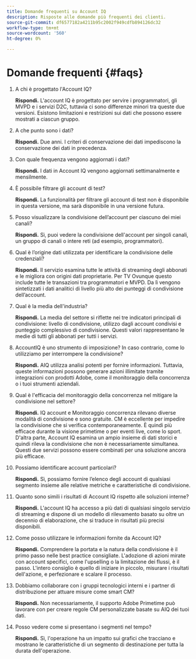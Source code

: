 ```yaml
---
title: Domande frequenti su Account IQ
description: Risposte alle domande più frequenti dei clienti.
source-git-commit: df6577182a4211b95c2002f949cdfb894126dc32
workflow-type: tm+mt
source-wordcount: '560'
ht-degree: 0%

---
```



# Domande frequenti {#faqs}

1. A chi è progettato l&#39;Account IQ?

   **Rispondi.** L&#39;account IQ è progettato per servire i programmatori, gli MVPD e i servizi D2C, tuttavia ci sono differenze minori tra queste due versioni. Esistono limitazioni e restrizioni sui dati che possono essere mostrati a ciascun gruppo.

1. A che punto sono i dati?

   **Rispondi.** Due anni. I criteri di conservazione dei dati impediscono la conservazione dei dati in precedenza.

1. Con quale frequenza vengono aggiornati i dati?

   **Rispondi.** I dati in Account IQ vengono aggiornati settimanalmente e mensilmente.

1. È possibile filtrare gli account di test?

   **Rispondi.** La funzionalità per filtrare gli account di test non è disponibile in questa versione, ma sarà disponibile in una versione futura.

1. Posso visualizzare la condivisione dell’account per ciascuno dei miei canali?

   **Rispondi.** Sì, puoi vedere la condivisione dell&#39;account per singoli canali, un gruppo di canali o intere reti (ad esempio, programmatori).

1. Qual è l’origine dati utilizzata per identificare la condivisione delle credenziali?

   **Rispondi.** Il servizio esamina tutte le attività di streaming degli abbonati e le migliora con origini dati proprietarie. Per TV Ovunque questo include tutte le transazioni tra programmatori e MVPD. Da lì vengono sintetizzati i dati analitici di livello più alto dei punteggi di condivisione dell’account.

1. Qual è la media dell&#39;industria?

   **Rispondi.** La media del settore si riflette nei tre indicatori principali di condivisione: livello di condivisione, utilizzo dagli account condivisi e punteggio complessivo di condivisione. Questi valori rappresentano le medie di tutti gli abbonati per tutti i servizi.

1. AccountIQ è uno strumento di imposizione? In caso contrario, come lo utilizziamo per interrompere la condivisione?

   **Rispondi.** AIQ utilizza analisi potenti per fornire informazioni. Tuttavia, queste informazioni possono generare azioni illimitate tramite integrazioni con prodotti Adobe, come il monitoraggio della concorrenza o i tuoi strumenti aziendali.

1. Qual è l&#39;efficacia del monitoraggio della concorrenza nel mitigare la condivisione nel settore?

   **Rispondi.** IQ account e Monitoraggio concorrenza rilevano diverse modalità di condivisione e sono gratuite. CM è eccellente per impedire la condivisione che si verifica contemporaneamente. È quindi più efficace durante la visione primetime o per eventi live, come lo sport. D&#39;altra parte, Account IQ esamina un ampio insieme di dati storici e quindi rileva la condivisione che non è necessariamente simultanea. Questi due servizi possono essere combinati per una soluzione ancora più efficace.

1. Possiamo identificare account particolari?

   **Rispondi.** Sì, possiamo fornire l’elenco degli account di qualsiasi segmento insieme alle relative metriche e caratteristiche di condivisione.

1. Quanto sono simili i risultati di Account IQ rispetto alle soluzioni interne?

   **Rispondi.** L&#39;account IQ ha accesso a più dati di qualsiasi singolo servizio di streaming e dispone di un modello di rilevamento basato su oltre un decennio di elaborazione, che si traduce in risultati più precisi disponibili.

1. Come posso utilizzare le informazioni fornite da Account IQ?

   **Rispondi.** Comprendere la portata e la natura della condivisione è il primo passo nelle best practice consigliate. L&#39;adozione di azioni mirate con account specifici, come l&#39;upselling o la limitazione dei flussi, è il passo. L&#39;intero consiglio è quello di iniziare in piccolo, misurare i risultati dell&#39;azione, e perfezionare e scalare il processo.

1. Dobbiamo collaborare con i gruppi tecnologici interni e i partner di distribuzione per attuare misure come smart CM?

   **Rispondi.** Non necessariamente, il supporto Adobe Primetime può lavorare con per creare regole CM personalizzate basate su AIQ dei tuoi dati.

1. Posso vedere come si presentano i segmenti nel tempo?

   **Rispondi.** Sì, l&#39;operazione ha un impatto sui grafici che tracciano e mostrano le caratteristiche di un segmento di destinazione per tutta la durata dell&#39;operazione.
